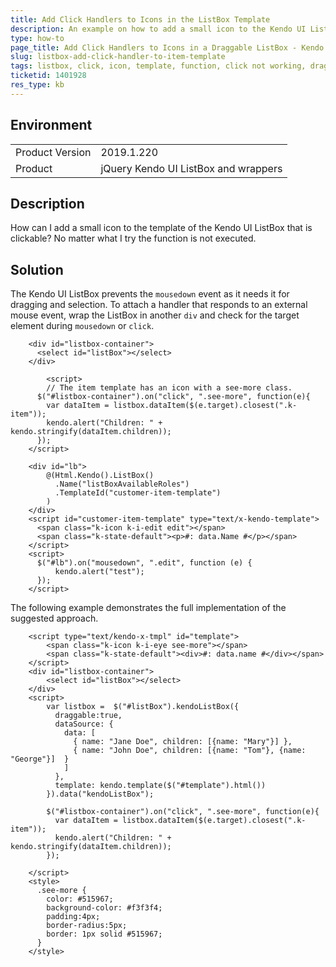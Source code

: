 ```yaml
---
title: Add Click Handlers to Icons in the ListBox Template
description: An example on how to add a small icon to the Kendo UI ListBox items that will launch a window.
type: how-to
page_title: Add Click Handlers to Icons in a Draggable ListBox - Kendo UI ListBox for jQuery
slug: listbox-add-click-handler-to-item-template
tags: listbox, click, icon, template, function, click not working, draggable
ticketid: 1401928
res_type: kb
---
```


## Environment

<table>
    <tbody>
	    <tr>
	    	<td>Product Version</td>
	    	<td>2019.1.220</td>
	    </tr>
	    <tr>
	    	<td>Product</td>
	    	<td>jQuery Kendo UI ListBox and wrappers</td>
	    </tr>
    </tbody>
</table>

## Description

How can I add a small icon to the template of the Kendo UI ListBox that is clickable? No matter what I try the function is not executed.

## Solution

The Kendo UI ListBox prevents the `mousedown` event as it needs it for dragging and selection. To attach a handler that responds to an external mouse event, wrap the ListBox in another `div` and check for the target element during `mousedown` or `click`.

```tab-jQuery
 	<div id="listbox-container">
      <select id="listBox"></select>
    </div>

		<script>
	 	// The item template has an icon with a see-more class.
	  $("#listbox-container").on("click", ".see-more", function(e){
        var dataItem = listbox.dataItem($(e.target).closest(".k-item"));
        kendo.alert("Children: " + kendo.stringify(dataItem.children));
      });
    </script>
```
```tab-Razor
    <div id="lb">
  		@(Html.Kendo().ListBox()
          .Name("listBoxAvailableRoles")
          .TemplateId("customer-item-template")
		)
	</div>
	<script id="customer-item-template" type="text/x-kendo-template">
	  <span class="k-icon k-i-edit edit"></span>
	  <span class="k-state-default"><p>#: data.Name #</p></span>
	</script>
	<script>
	  $("#lb").on("mousedown", ".edit", function (e) {
	      kendo.alert("test");
	  });
	</script>
```

The following example demonstrates the full implementation of the suggested approach.

```dojo
	<script type="text/kendo-x-tmpl" id="template">
    	<span class="k-icon k-i-eye see-more"></span>
  		<span class="k-state-default"><div>#: data.name #</div></span>
	</script>
 	<div id="listbox-container">
    	<select id="listBox"></select>
 	</div>
 	<script>
		var listbox =  $("#listBox").kendoListBox({
		  draggable:true,
		  dataSource: {
		    data: [
		      { name: "Jane Doe", children: [{name: "Mary"}] },
		      { name: "John Doe", children: [{name: "Tom"}, {name: "George"}]  }
		    ]
		  },
		  template: kendo.template($("#template").html())
		}).data("kendoListBox");

		$("#listbox-container").on("click", ".see-more", function(e){
		  var dataItem = listbox.dataItem($(e.target).closest(".k-item"));
		  kendo.alert("Children: " + kendo.stringify(dataItem.children));
		});

	</script>
	<style>
	  .see-more {
	  	color: #515967;
	  	background-color: #f3f3f4;
	  	padding:4px;
	  	border-radius:5px;
	  	border: 1px solid #515967;
	  }
	</style>
```
